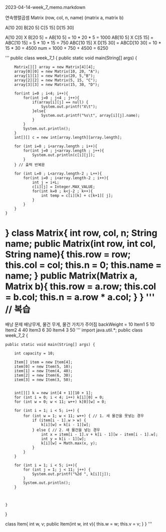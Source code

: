 2023-04-14-week_7_memo.markdown

연속행렬곱셈
Matrix
(row, col, n, name)
(matrix a, matrix b)

A[10 20]
B[20 5]
C[5 15]
D[15 30]

A[10 20] X B[20 5] = AB[10 5] = 10 * 20 * 5 = 1000
AB[10 5] X C[5 15] = ABC[10 15] = 5 * 10 * 15 = 750
ABC[10 15] X D[15 30] = ABCD[10 30] = 10 * 15 * 30 = 4500
num = 1000 + 750 + 4500 = 6250

'''
public class week_7_1 {
    public static void main(String[] args) {

        Matrix[][] array = new Matrix[4][4];
        array[0][0] = new Matrix(10, 20, "A");
        array[1][1] = new Matrix(20, 5,"B");
        array[2][2] = new Matrix(5, 15, "C");
        array[3][3] = new Matrix(15, 30, "D");

        for(int i=0 ; i<4; i++){
            for(int j=0 ; j<4 ; j++){
                if(array[i][j] == null) {
                    System.out.printf("X\t");
                }else{
                    System.out.printf("%s\t", array[i][j].name);
                }
            }
            System.out.println();
        }
        int[][] c = new int[array.length][array.length];

        for (int i=0 ; i<array.length ; i++){
            for(int j=0 ; j<array.length ; j++){
                System.out.println(c[i][j]);
            }
        } // 출력 반복문

        for (int L=0 ; L<array.length-2 ; L++){
            for(int i=0 ; i<array.length-2 ; i++){
                int j = i+L;
                c[i][j] = Integer.MAX_VALUE;
                for(int k=0 ; k<j-2 ; k++){
                    int temp = c[i][k] + c[k+1][ j];
                }
            }
        }
    }
}
class Matrix{
    int row, col, n;
    String name;
    public Matrix(int row, int col, String name){
        this.row = row;
        this.col = col;
        this.n = 0;
        this.name = name;
    }
    public Matrix(Matrix a, Matrix b){
        this.row = a.row;
        this.col = b.col;
        this.n = a.row * a.col;
    }
}
'''
// 복습
===============================================
배낭 문제
배낭무게, 물건 무게, 물건 가치가 주어짐
backWeight = 10
Item1	5	10
Item2	4	40
Item3	6	30
Item4	3	50
'''
import java.util.*;
public class week_7_2 {

    public static void main(String[] args) {

        int capacity = 10;

        Item[] item = new Item[4];
        item[0] = new Item(5, 10);
        item[1] = new Item(4, 40);
        item[2] = new Item(6, 30);
        item[3] = new Item(3, 50);


        int[][] k = new int[4 + 1][10 + 1];
        for (int i = 0; i < 4; i++) k[i][0] = 0;
        for (int w = 0; w < 11; w++) k[0][w] = 0;

        for (int i = 1; i < 5; i++) {
            for (int w = 1; w < 11; w++) { // 1. 새 물건을 못넣는 경우
                if (item[i - 1].w > w) {
                    k[i][w] = k[i - 1][w];
                } else { // 2. 새 물건을 넣는 경우
                    int x = item[i - 1].v + k[i - 1][w - item[i - 1].w];
                    int y = k[i - 1][w];
                    k[i][w] = Math.max(x, y);
                }
            }
        }

        for (int i = 1; i < 5; i++){
            for (int j = 1; j < 11; j++) {
                System.out.printf("%2d ", k[i][j]);
            }
            System.out.println();
        }



    }
}

class Item{
    int w, v;
    public Item(int w, int v){
        this.w = w;
        this.v = v;
    }
}
'''
